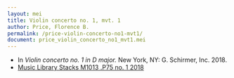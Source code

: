 ```yaml
---
layout: mei
title: Violin concerto no. 1, mvt. 1
author: Price, Florence B.
permalink: /price-violin-concerto-no1-mvt1/
document: price_violin_concerto_no1_mvt1.mei
---
```


- In *Violin concerto no. 1 in D major.* New York, NY: G. Schirmer, Inc. 2018.
- <a href="https://tufts.primo.exlibrisgroup.com/permalink/01TUN_INST/1kc9gia/alma991018215940603851" target="_blank">Music Library Stacks M1013 .P75 no. 1 2018</a>
